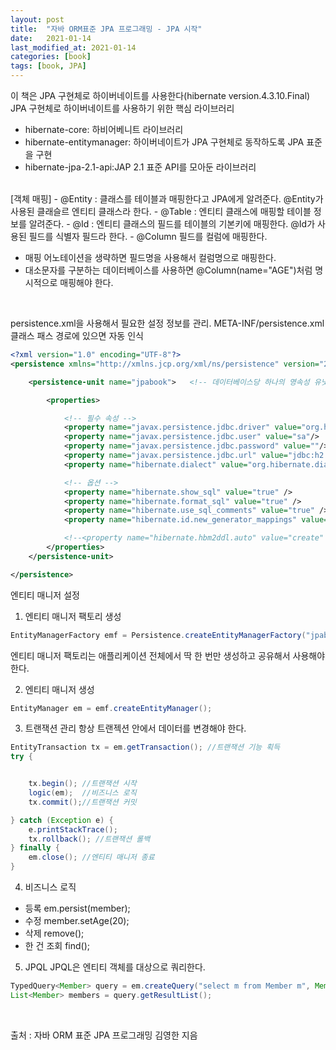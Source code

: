```yaml
---
layout: post
title:  "자바 ORM표준 JPA 프로그래밍 - JPA 시작"
date:   2021-01-14
last_modified_at: 2021-01-14
categories: [book]
tags: [book, JPA]
---
```


이 책은 JPA 구현체로 하이버네이트를 사용한다(hibernate version.4.3.10.Final)
JPA 구현체로 하이버네이트를 사용하기 위한 핵심 라이브러리
- hibernate-core: 하비어베니트 라이브러리
- hibernate-entitymanager: 하이버네이트가 JPA 구현체로 동작하도록 JPA 표준을 구현
- hibernate-jpa-2.1-api:JAP 2.1 표준 API를 모아둔 라이브러리

<br/>
[객체 매핑]
- @Entity : 클래스를 테이블과 매핑한다고 JPA에게 알려준다. @Entity가 사용된 클래슬르 엔티티 클래스라 한다.
- @Table : 엔티티 클래스에 매핑할 테이블 정보를 알려준다.
- @Id : 엔티티 클래스의 필드를 테이블의 기본키에 매핑한다. @Id가 사용된 필드를 식별자 필드라 한다.
- @Column 필드를 컬럼에 매핑한다.

* 매핑 어노테이션을 생략하면 필드명을 사용해서 컬럼명으로 매핑한다.
* 대소문자를 구분하는 데이터베이스를 사용하면 @Column(name="AGE")처럼 명시적으로 매핑해야 한다.
<br/>

persistence.xml을 사용해서 필요한 설정 정보를 관리. META-INF/persistence.xml 클래스 패스 경로에 있으면 자동 인식
```xml
<?xml version="1.0" encoding="UTF-8"?>
<persistence xmlns="http://xmlns.jcp.org/xml/ns/persistence" version="2.1">

    <persistence-unit name="jpabook">   <!-- 데이터베이스당 하나의 영속성 유닛을 등록 -->

        <properties>

            <!-- 필수 속성 -->
            <property name="javax.persistence.jdbc.driver" value="org.h2.Driver"/>
            <property name="javax.persistence.jdbc.user" value="sa"/>
            <property name="javax.persistence.jdbc.password" value=""/>
            <property name="javax.persistence.jdbc.url" value="jdbc:h2:tcp://localhost/~/test"/>
            <property name="hibernate.dialect" value="org.hibernate.dialect.H2Dialect" />

            <!-- 옵션 -->
            <property name="hibernate.show_sql" value="true" />
            <property name="hibernate.format_sql" value="true" />
            <property name="hibernate.use_sql_comments" value="true" />
            <property name="hibernate.id.new_generator_mappings" value="true" />

            <!--<property name="hibernate.hbm2ddl.auto" value="create" />-->
        </properties>
    </persistence-unit>

</persistence>
```

엔티티 매니저 설정 
1. 엔티티 매니저 팩토리 생성
```java
EntityManagerFactory emf = Persistence.createEntityManagerFactory("jpabook");
```
엔티티 매니저 팩토리는 애플리케이션 전체에서 딱 한 번만 생성하고 공유해서 사용해야 한다.

2. 엔티티 매니저 생성
```java
EntityManager em = emf.createEntityManager();
```

3. 트랜잭션 관리 
항상 트랜젝션 안에서 데이터를 변경해야 한다.

```java
EntityTransaction tx = em.getTransaction(); //트랜잭션 기능 획득
try {


    tx.begin(); //트랜잭션 시작
    logic(em);  //비즈니스 로직
    tx.commit();//트랜잭션 커밋

} catch (Exception e) {
    e.printStackTrace();
    tx.rollback(); //트랜잭션 롤백
} finally {
    em.close(); //엔티티 매니저 종료
}
```

4. 비즈니스 로직
- 등록 
em.persist(member);
- 수정
member.setAge(20);
- 삭제
remove();
- 한 건 조회
find();

5. JPQL
JPQL은 엔티티 객체를 대상으로 쿼리한다.
```java
TypedQuery<Member> query = em.createQuery("select m from Member m", Member.class);
List<Member> members = query.getResultList();
```

<br/>

출처 : 자바 ORM 표준 JPA 프로그래밍 김영한 지음

<br/>